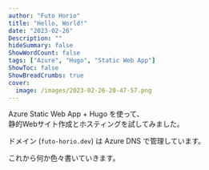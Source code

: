 ```yaml
---
author: "Futo Horio"
title: "Hello, World!"
date: "2023-02-26"
Description: ""
hideSummary: false
ShowWordCount: false
tags: ["Azure", "Hugo", "Static Web App"]
ShowToc: false
ShowBreadCrumbs: true
cover:
  image: /images/2023-02-26-20-47-57.png
---
```


Azure Static Web App + Hugo を使って、  
静的Webサイト作成とホスティングを試してみました。

ドメイン (```futo-horio.dev```) は Azure DNS で管理しています。

これから何か色々書いていきます。


